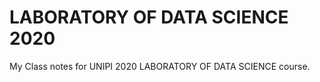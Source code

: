 # LABORATORY OF DATA SCIENCE 2020
My Class notes for UNIPI 2020 LABORATORY OF DATA SCIENCE course.

